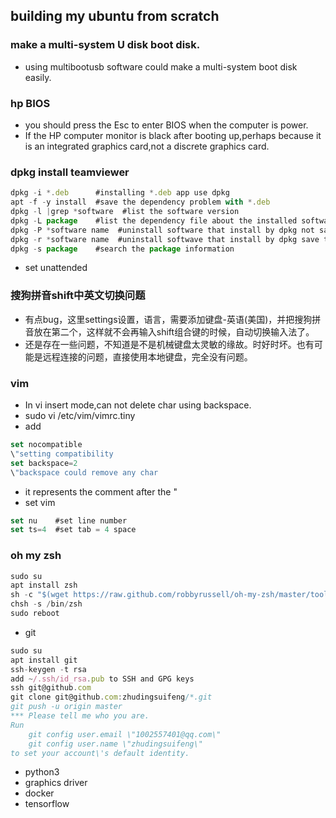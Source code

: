 ## building my ubuntu from scratch
### make a multi-system U disk boot disk.
- using multibootusb software could make a multi-system boot disk easily.
### hp BIOS
- you should press the Esc to enter BIOS when the computer is power.
- If the HP computer monitor is black after booting up,perhaps because it is an integrated graphics card,not a discrete graphics card.
### dpkg install teamviewer
```javascript
dpkg -i *.deb      #installing *.deb app use dpkg
apt -f -y install  #save the dependency problem with *.deb
dpkg -l |grep *software  #list the software version
dpkg -L package    #list the dependency file about the installed software
dpkg -P *software name  #uninstall software that install by dpkg not save the configuration
dpkg -r *software name  #uninstall softwave that install by dpkg save the configuration
dpkg -s package    #search the package information
```
- set unattended
### 搜狗拼音shift中英文切换问题
- 有点bug，这里settings设置，语言，需要添加键盘-英语(美国)，并把搜狗拼音放在第二个，这样就不会再输入shift组合键的时候，自动切换输入法了。
- 还是存在一些问题，不知道是不是机械键盘太灵敏的缘故。时好时坏。也有可能是远程连接的问题，直接使用本地键盘，完全没有问题。
### vim 
- In vi insert mode,can not delete char using backspace.
- sudo vi /etc/vim/vimrc.tiny
- add 
```javascript
set nocompatible 
\"setting compatibility
set backspace=2  
\"backspace could remove any char
```
- it represents the comment after the \"
- set vim
```javascript
set nu    #set line number
set ts=4  #set tab = 4 space
```
### oh my zsh
```javascript
sudo su
apt install zsh
sh -c "$(wget https://raw.github.com/robbyrussell/oh-my-zsh/master/tools/install.sh -O -)"
chsh -s /bin/zsh
sudo reboot
```
- git
```javascript
sudo su
apt install git
ssh-keygen -t rsa
add ~/.ssh/id_rsa.pub to SSH and GPG keys
ssh git@github.com
git clone git@github.com:zhudingsuifeng/*.git
git push -u origin master
*** Please tell me who you are.
Run
	git config user.email \"1002557401@qq.com\"
	git config user.name \"zhudingsuifeng\"
to set your account\'s default identity.
```
- python3
- graphics driver
- docker
- tensorflow

